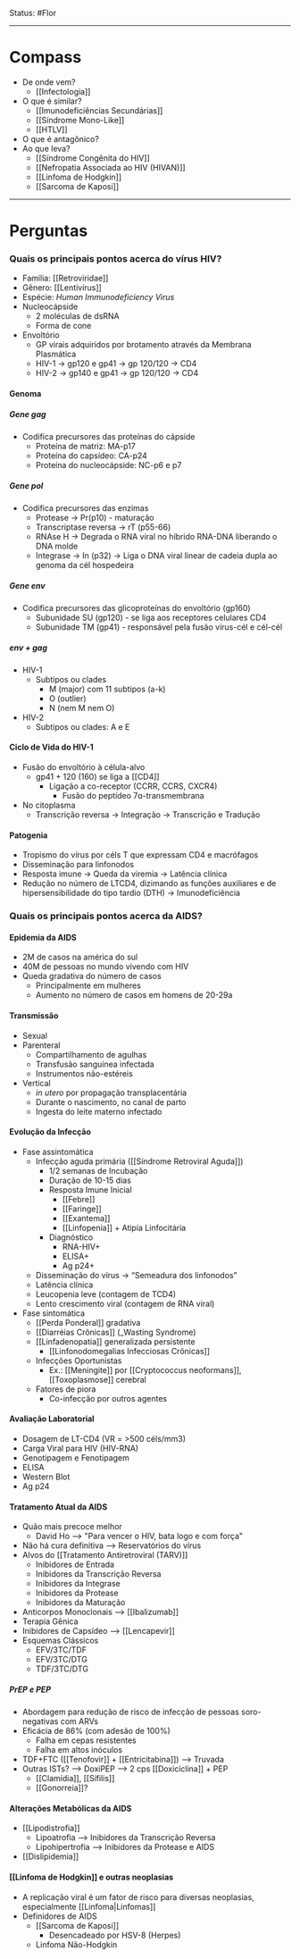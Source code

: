 Status: #Flor 

---
# Compass
- De onde vem?
	- [[Infectologia]]
- O que é similar?
	-  [[Imunodeficiências Secundárias]]
	- [[Síndrome Mono-Like]]
	- [[HTLV]]
- O que é antagônico?
- Ao que leva?
	- [[Síndrome Congênita do HIV]]
	- [[Nefropatia Associada ao HIV (HIVAN)]]
	- [[Linfoma de Hodgkin]]
	- [[Sarcoma de Kaposi]]

----
# Perguntas
### Quais os principais pontos acerca do vírus HIV?
-  Família: [[Retroviridae]]
-  Gênero: [[Lentivírus]]
- Espécie: _Human Immunodeficiency Virus_
- Nucleocápside
	- 2 moléculas de dsRNA
	- Forma de cone
- Envoltório
	- GP virais adquiridos por brotamento através da Membrana Plasmática
	- HIV-1 → gp120 e gp41 → gp 120/120 → CD4
	- HIV-2 → gp140 e gp41 -> gp 120/120 -> CD4
#### Genoma
##### Gene _gag_
- Codifica precursores das proteínas do cápside
	- Proteína de matriz: MA-p17
	- Proteína do capsídeo: CA-p24
	- Proteína do nucleocápside: NC-p6 e p7
##### Gene _pol_
- Codifica precursores das enzimas
	- Protease → Pr(p10) - maturação
	- Transcriptase reversa → rT (p55-66)
	- RNAse H → Degrada o RNA viral no híbrido RNA-DNA liberando o DNA molde
	- Integrase → In (p32) → Liga o DNA viral linear de cadeia dupla ao genoma da cél hospedeira
##### Gene _env_
- Codifica precursores das glicoproteínas do envoltório (gp160)
	- Subunidade SU (gp120) - se liga aos receptores celulares CD4
	- Subunidade TM (gp41) - responsável pela fusão vírus-cél e cél-cél
##### _env + gag_
- HIV-1
	- Subtipos ou clades
		-  M (major) com 11 subtipos (a-k)
		- O (outlier)
		- N (nem M nem O)
- HIV-2
	- Subtipos ou clades: A e E
#### Ciclo de Vida do HIV-1
-  Fusão do envoltório à célula-alvo
	- gp41 + 120 (160) se liga a [[CD4]]
		-  Ligação a co-receptor (CCRR, CCRS, CXCR4)
			- Fusão do peptídeo 7ɑ-transmembrana
- No citoplasma
	- Transcrição reversa → Integração → Transcrição e Tradução
#### Patogenia
- Tropismo do vírus por céls T que expressam CD4 e macrófagos 
- Disseminação para linfonodos
- Resposta imune → Queda da viremia → Latência clínica
- Redução no número de LTCD4, dizimando as funções auxiliares e de hipersensibilidade do tipo tardio (DTH) → Imunodeficiência
### Quais os principais pontos acerca da AIDS?
#### Epidemia da AIDS
- 2M de casos na américa do sul
- 40M de pessoas no mundo vivendo com HIV
- Queda gradativa do número de casos
	- Principalmente em mulheres
	- Aumento no número de casos em homens de 20-29a
#### Transmissão
- Sexual
- Parenteral
	- Compartilhamento de agulhas
	- Transfusão sanguínea infectada
	- Instrumentos não-estéreis
- Vertical
	- _in utero_ por propagação transplacentária
	- Durante o nascimento, no canal de parto
	- Ingesta do leite materno infectado
#### Evolução da Infecção
- Fase assintomática
	- Infecção aguda primária ([[Síndrome Retroviral Aguda]])
		- 1/2 semanas de Incubação
		- Duração de 10-15 dias
		- Resposta Imune Inicial
			- [[Febre]]
			- [[Faringe]]
			- [[Exantema]]
			- [[Linfopenia]] + Atipia Linfocitária
		- Diagnóstico
			- RNA-HIV+
			- ELISA+
			- Ag p24+
	- Disseminação do vírus → “Semeadura dos linfonodos”
	- Latência clínica
	- Leucopenia leve (contagem de TCD4)
	- Lento crescimento viral (contagem de RNA viral)
- Fase sintomática
	- [[Perda Ponderal]] gradativa
	- [[Diarréias Crônicas]] (_Wasting Syndrome)
	- [[Linfadenopatia]] generalizada persistente
		- [[Linfonodomegalias Infecciosas Crônicas]]
	- Infecções Oportunistas
		- Ex.: [[Meningite]] por [[Cryptococcus neoformans]], [[Toxoplasmose]] cerebral
	- Fatores de piora
		- Co-infecção por outros agentes
#### Avaliação Laboratorial
- Dosagem de LT-CD4 (VR = >500 céls/mm3)
- Carga Viral para HIV (HIV-RNA)
- Genotipagem e Fenotipagem
- ELISA
- Western Blot
- Ag p24
#### Tratamento Atual da AIDS
- Quão mais precoce melhor
	- David Ho --> "Para vencer o HIV, bata logo e com força"
- Não há cura definitiva --> Reservatórios do vírus
- Alvos do [[Tratamento Antiretroviral (TARV)]]
	- Inibidores de Entrada
	- Inibidores da Transcrição Reversa
	- Inibidores da Integrase
	- Inibidores da Protease
	- Inibidores da Maturação
- Anticorpos Monoclonais --> [[Ibalizumab]]
- Terapia Gênica
- Inibidores de Capsídeo --> [[Lencapevir]]
- Esquemas Clássicos
	- EFV/3TC/TDF
	- EFV/3TC/DTG
	- TDF/3TC/DTG
##### PrEP e PEP
- Abordagem para redução de risco de infecção de pessoas soro-negativas com ARVs
- Eficácia de 86% (com adesão de 100%)
	- Falha em cepas resistentes
	- Falha em altos inóculos
- TDF+FTC ([[Tenofovir]] + [[Entricitabina]]) --> Truvada
- Outras ISTs? --> DoxiPEP --> 2 cps [[Doxiciclina]] + PEP
	- [[Clamídia]], [[Sífilis]]
	- [[Gonorreia]]?
#### Alterações Metabólicas da AIDS
- [[Lipodistrofia]]
	- Lipoatrofia --> Inibidores da Transcrição Reversa
	- Lipohipertrofia --> Inibidores da Protease e AIDS
- [[Dislipidemia]]
#### [[Linfoma de Hodgkin]] e outras neoplasias
- A replicação viral é um fator de risco para diversas neoplasias, especialmente [[Linfoma|Linfomas]]
- Definidores de AIDS
	- [[Sarcoma de Kaposi]]
		- Desencadeado por HSV-8 (Herpes)
	- Linfoma Não-Hodgkin


